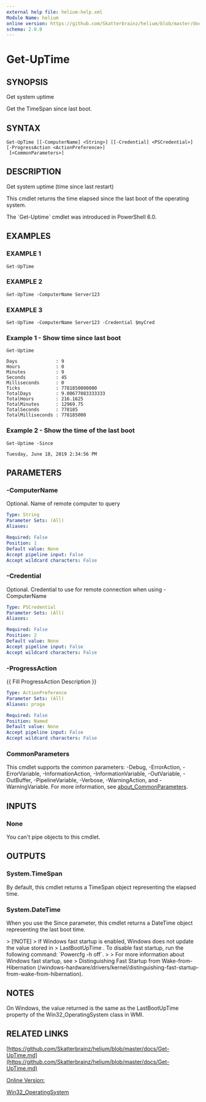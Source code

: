 ```yaml
---
external help file: helium-help.xml
Module Name: helium
online version: https://github.com/Skatterbrainz/helium/blob/master/docs/Get-UpTime.md
schema: 2.0.0
---
```


# Get-UpTime

## SYNOPSIS
Get system uptime

Get the TimeSpan since last boot.

## SYNTAX

```
Get-UpTime [[-ComputerName] <String>] [[-Credential] <PSCredential>] [-ProgressAction <ActionPreference>]
 [<CommonParameters>]
```

## DESCRIPTION
Get system uptime (time since last restart)

This cmdlet returns the time elapsed since the last boot of the operating system.

The \`Get-Uptime\` cmdlet was introduced in PowerShell 6.0.

## EXAMPLES

### EXAMPLE 1
```
Get-UpTime
```

### EXAMPLE 2
```
Get-UpTime -ComputerName Server123
```

### EXAMPLE 3
```
Get-UpTime -ComputerName Server123 -Credential $myCred
```

### Example 1 - Show time since last boot
```
Get-Uptime

Days              : 9
Hours             : 0
Minutes           : 9
Seconds           : 45
Milliseconds      : 0
Ticks             : 7781850000000
TotalDays         : 9.00677083333333
TotalHours        : 216.1625
TotalMinutes      : 12969.75
TotalSeconds      : 778185
TotalMilliseconds : 778185000
```

### Example 2 - Show the time of the last boot
```
Get-Uptime -Since

Tuesday, June 18, 2019 2:34:56 PM
```

## PARAMETERS

### -ComputerName
Optional.
Name of remote computer to query

```yaml
Type: String
Parameter Sets: (All)
Aliases:

Required: False
Position: 1
Default value: None
Accept pipeline input: False
Accept wildcard characters: False
```

### -Credential
Optional.
Credential to use for remote connection when using -ComputerName

```yaml
Type: PSCredential
Parameter Sets: (All)
Aliases:

Required: False
Position: 2
Default value: None
Accept pipeline input: False
Accept wildcard characters: False
```

### -ProgressAction
{{ Fill ProgressAction Description }}

```yaml
Type: ActionPreference
Parameter Sets: (All)
Aliases: proga

Required: False
Position: Named
Default value: None
Accept pipeline input: False
Accept wildcard characters: False
```

### CommonParameters
This cmdlet supports the common parameters: -Debug, -ErrorAction, -ErrorVariable, -InformationAction, -InformationVariable, -OutVariable, -OutBuffer, -PipelineVariable, -Verbose, -WarningAction, and -WarningVariable. For more information, see [about_CommonParameters](http://go.microsoft.com/fwlink/?LinkID=113216).

## INPUTS

### None
You can't pipe objects to this cmdlet.

## OUTPUTS

### System.TimeSpan
By default, this cmdlet returns a TimeSpan object representing the elapsed time.

### System.DateTime
When you use the Since parameter, this cmdlet returns a DateTime object representing the last boot time.

\> \[!NOTE\] \> If Windows fast startup is enabled, Windows does not update the value stored in \> LastBootUpTime .
To disable fast startup, run the following command: \`Powercfg -h off\`.
\> \> For more information about Windows fast startup, see \> Distinguishing Fast Startup from Wake-from-Hibernation (/windows-hardware/drivers/kernel/distinguishing-fast-startup-from-wake-from-hibernation).

## NOTES
On Windows, the value returned is the same as the LastBootUpTime property of the Win32_OperatingSystem class in WMI.

## RELATED LINKS

[https://github.com/Skatterbrainz/helium/blob/master/docs/Get-UpTime.md](https://github.com/Skatterbrainz/helium/blob/master/docs/Get-UpTime.md)

[Online Version:](https://learn.microsoft.com/powershell/module/microsoft.powershell.utility/get-uptime?view=powershell-7.3&WT.mc_id=ps-gethelp)

[Win32_OperatingSystem]()

